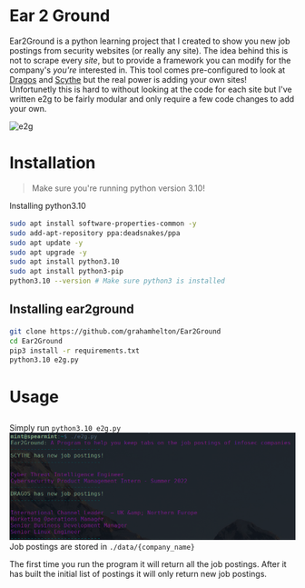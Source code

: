 # Ear 2 Ground
Ear2Ground is a python learning project that I created to show you new job postings from security websites (or really any site). The idea behind this is not to scrape every *site*, but to provide a framework you can modify for the company's *you're* interested in. This tool comes pre-configured to look at [Dragos](https://www.dragos.com/) and [Scythe](https://www.scythe.io) but the real power is adding your own sites! Unfortunetly this is hard to without looking at the code for each site but I've written e2g to be fairly modular and only require a few code changes to add your own. 

![e2g](https://user-images.githubusercontent.com/19278569/166077092-19dd1812-293d-4f03-a972-5467406dab0a.gif)

# Installation
> Make sure you're running python version 3.10!

Installing python3.10
```bash
sudo apt install software-properties-common -y
sudo add-apt-repository ppa:deadsnakes/ppa
sudo apt update -y
sudo apt upgrade -y
sudo apt install python3.10
sudo apt install python3-pip
python3.10 --version # Make sure python3 is installed


```

## Installing ear2ground
```bash
git clone https://github.com/grahamhelton/Ear2Ground
cd Ear2Ground
pip3 install -r requirements.txt
python3.10 e2g.py
```

# Usage
## 
Simply run `python3.10 e2g.py`
![e2g running](./e2gExample.png)
Job postings are stored in `./data/{company_name}`

The first time you run the program it will return all the job postings. After it has built the initial list of postings it will only return new job postings.

